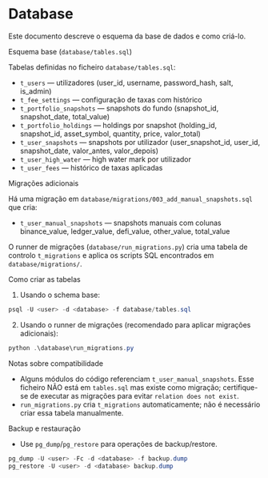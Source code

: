# Database

Este documento descreve o esquema da base de dados e como criá-lo.

Esquema base (`database/tables.sql`)

Tabelas definidas no ficheiro `database/tables.sql`:

- `t_users` — utilizadores (user_id, username, password_hash, salt, is_admin)
- `t_fee_settings` — configuração de taxas com histórico
- `t_portfolio_snapshots` — snapshots do fundo (snapshot_id, snapshot_date, total_value)
- `t_portfolio_holdings` — holdings por snapshot (holding_id, snapshot_id, asset_symbol, quantity, price, valor_total)
- `t_user_snapshots` — snapshots por utilizador (user_snapshot_id, user_id, snapshot_date, valor_antes, valor_depois)
- `t_user_high_water` — high water mark por utilizador
- `t_user_fees` — histórico de taxas aplicadas

Migrações adicionais

Há uma migração em `database/migrations/003_add_manual_snapshots.sql` que cria:

- `t_user_manual_snapshots` — snapshots manuais com colunas binance_value, ledger_value, defi_value, other_value, total_value

O runner de migrações (`database/run_migrations.py`) cria uma tabela de controlo `t_migrations` e aplica os scripts SQL encontrados em `database/migrations/`.

Como criar as tabelas

1. Usando o schema base:

```powershell
psql -U <user> -d <database> -f database/tables.sql
```

2. Usando o runner de migrações (recomendado para aplicar migrações adicionais):

```powershell
python .\database\run_migrations.py
```

Notas sobre compatibilidade

- Alguns módulos do código referenciam `t_user_manual_snapshots`. Esse ficheiro NÃO está em `tables.sql` mas existe como migração; certifique-se de executar as migrações para evitar `relation does not exist`.
- `run_migrations.py` cria `t_migrations` automaticamente; não é necessário criar essa tabela manualmente.

Backup e restauração

- Use `pg_dump`/`pg_restore` para operações de backup/restore.

```powershell
pg_dump -U <user> -Fc -d <database> -f backup.dump
pg_restore -U <user> -d <database> backup.dump
```
